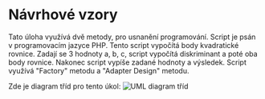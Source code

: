 # Návrhové vzory
Tato úloha využívá dvě metody, pro usnanění programování. 
Script je psán v programovacím jazyce PHP.
Tento script vypočítá body kvadratické rovnice. Zadají se 3 hodnoty a, b, c, script vypočítá diskriminant a poté oba body rovnice. Nakonec script vypíše zadané hodnoty a výsledek.
Script využívá "Factory" metodu a "Adapter Design" metodu.

Zde je diagram tříd pro tento úkol:
![UML diagram tříd](https://user-images.githubusercontent.com/74651859/154657811-660f2ff4-6ab4-4143-baa4-2aa04e230277.png)
